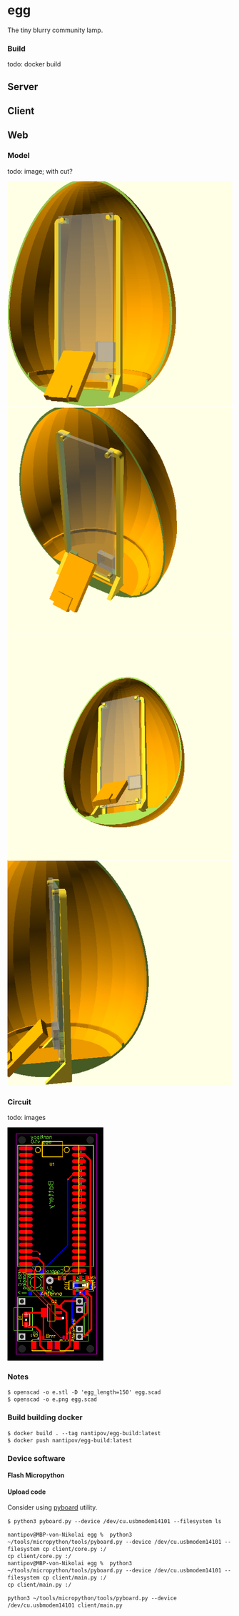 # egg

The tiny blurry community lamp.

### Build
todo: docker build

## Server

## Client

## Web


### Model
todo: image; with cut?

![model1](docresources/egg-3d-model1.png)
![model2](docresources/egg-3d-model2.png)
![model3](docresources/egg-3d-model3.png)
![model4](docresources/egg-3d-model4.png)

### Circuit
todo: images

![pcb](docresources/pcb.png)

### Notes

```shell
$ openscad -o e.stl -D 'egg_length=150' egg.scad 
$ openscad -o e.png egg.scad
```

### Build building docker
```shell
$ docker build . --tag nantipov/egg-build:latest
$ docker push nantipov/egg-build:latest
```

### Device software

#### Flash Micropython

#### Upload code

Consider using [pyboard](https://docs.micropython.org/en/latest/reference/pyboard.py.html) utility.

```shell
$ python3 pyboard.py --device /dev/cu.usbmodem14101 --filesystem ls
```

``` shell
nantipov@MBP-von-Nikolai egg %  python3 ~/tools/micropython/tools/pyboard.py --device /dev/cu.usbmodem14101 --filesystem cp client/core.py :/
cp client/core.py :/
nantipov@MBP-von-Nikolai egg %  python3 ~/tools/micropython/tools/pyboard.py --device /dev/cu.usbmodem14101 --filesystem cp client/main.py :/
cp client/main.py :/
```

```shell
python3 ~/tools/micropython/tools/pyboard.py --device /dev/cu.usbmodem14101 client/main.py
```
